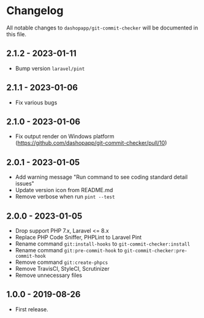 # Changelog

All notable changes to `dashopapp/git-commit-checker` will be documented in this file.

## 2.1.2 - 2023-01-11

- Bump version `laravel/pint`

## 2.1.1 - 2023-01-06

- Fix various bugs

## 2.1.0 - 2023-01-06

- Fix output render on Windows platform (https://github.com/dashopapp/git-commit-checker/pull/10)

## 2.0.1 - 2023-01-05

- Add warning message "Run command to see coding standard detail issues"
- Update version icon from README.md
- Remove verbose when run `pint --test`

## 2.0.0 - 2023-01-05

- Drop support PHP 7.x, Laravel <= 8.x
- Replace PHP Code Sniffer, PHPLint to Laravel Pint
- Rename command `git:install-hooks` to `git-commit-checker:install`
- Rename command `git:pre-commit-hook` to `git-commit-checker:pre-commit-hook`
- Remove command `git:create-phpcs`
- Remove TravisCI, StyleCI, Scrutinizer
- Remove unnecessary files

## 1.0.0 - 2019-08-26

- First release.
